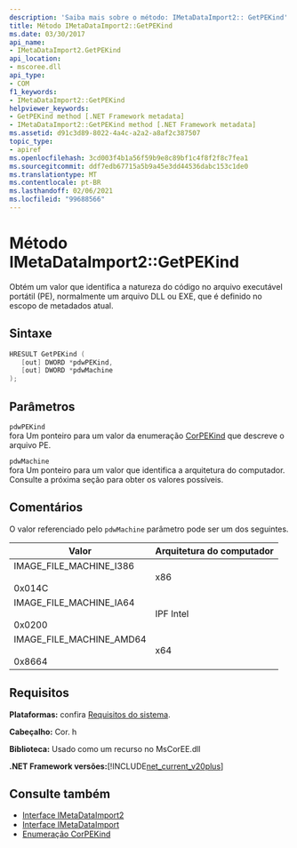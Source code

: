 ```yaml
---
description: 'Saiba mais sobre o método: IMetaDataImport2:: GetPEKind'
title: Método IMetaDataImport2::GetPEKind
ms.date: 03/30/2017
api_name:
- IMetaDataImport2.GetPEKind
api_location:
- mscoree.dll
api_type:
- COM
f1_keywords:
- IMetaDataImport2::GetPEKind
helpviewer_keywords:
- GetPEKind method [.NET Framework metadata]
- IMetaDataImport2::GetPEKind method [.NET Framework metadata]
ms.assetid: d91c3d89-8022-4a4c-a2a2-a8af2c387507
topic_type:
- apiref
ms.openlocfilehash: 3cd003f4b1a56f59b9e8c89bf1c4f8f2f8c7fea1
ms.sourcegitcommit: ddf7edb67715a5b9a45e3dd44536dabc153c1de0
ms.translationtype: MT
ms.contentlocale: pt-BR
ms.lasthandoff: 02/06/2021
ms.locfileid: "99688566"
---
```

# <a name="imetadataimport2getpekind-method"></a>Método IMetaDataImport2::GetPEKind

Obtém um valor que identifica a natureza do código no arquivo executável portátil (PE), normalmente um arquivo DLL ou EXE, que é definido no escopo de metadados atual.  
  
## <a name="syntax"></a>Sintaxe  
  
```cpp  
HRESULT GetPEKind (  
   [out] DWORD *pdwPEKind,  
   [out] DWORD *pdwMachine  
);  
```  
  
## <a name="parameters"></a>Parâmetros  

 `pdwPEKind`  
 fora Um ponteiro para um valor da enumeração [CorPEKind](corpekind-enumeration.md) que descreve o arquivo PE.  
  
 `pdwMachine`  
 fora Um ponteiro para um valor que identifica a arquitetura do computador. Consulte a próxima seção para obter os valores possíveis.  
  
## <a name="remarks"></a>Comentários  

 O valor referenciado pelo `pdwMachine` parâmetro pode ser um dos seguintes.  
  
|Valor|Arquitetura do computador|  
|-----------|--------------------------|  
|IMAGE_FILE_MACHINE_I386<br /><br /> 0x014C|x86|  
|IMAGE_FILE_MACHINE_IA64<br /><br /> 0x0200|IPF Intel|  
|IMAGE_FILE_MACHINE_AMD64<br /><br /> 0x8664|x64|  
  
## <a name="requirements"></a>Requisitos  

 **Plataformas:** confira [Requisitos do sistema](../../get-started/system-requirements.md).  
  
 **Cabeçalho:** Cor. h  
  
 **Biblioteca:** Usado como um recurso no MsCorEE.dll  
  
 **.NET Framework versões:**[!INCLUDE[net_current_v20plus](../../../../includes/net-current-v20plus-md.md)]  
  
## <a name="see-also"></a>Consulte também

- [Interface IMetaDataImport2](imetadataimport2-interface.md)
- [Interface IMetaDataImport](imetadataimport-interface.md)
- [Enumeração CorPEKind](corpekind-enumeration.md)
